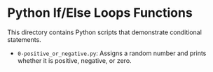 # Python If/Else Loops Functions

This directory contains Python scripts that demonstrate conditional statements.

- `0-positive_or_negative.py`: Assigns a random number and prints whether it is positive, negative, or zero.
